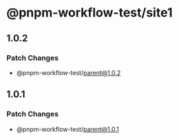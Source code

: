 # @pnpm-workflow-test/site1

## 1.0.2

### Patch Changes

- @pnpm-workflow-test/parent@1.0.2

## 1.0.1

### Patch Changes

- @pnpm-workflow-test/parent@1.0.1
